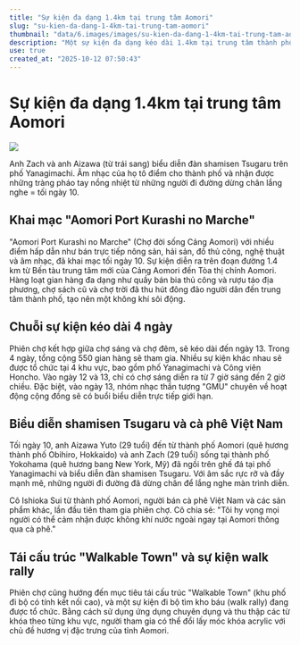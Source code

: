 ```yaml
---
title: "Sự kiện đa dạng 1.4km tại trung tâm Aomori"
slug: "su-kien-da-dang-1-4km-tai-trung-tam-aomori"
thumbnail: "data/6.images/images/su-kien-da-dang-1-4km-tai-trung-tam-aomori.webp"
description: "Một sự kiện đa dạng kéo dài 1.4km tại trung tâm thành phố Aomori với các gian hàng nông sản thủ công nghệ thuật và âm nhạc thu hút đông đảo người dân và có sự góp mặt của cà phê Việt Nam."
use: true
created_at: "2025-10-12 07:50:43"
---
```


# Sự kiện đa dạng 1.4km tại trung tâm Aomori

![](/images/20251011-00000005-webtoo-000-1-view.webp)

Anh Zach và anh Aizawa (từ trái sang) biểu diễn đàn shamisen Tsugaru trên phố Yanagimachi. Âm nhạc của họ tô điểm cho thành phố và nhận được những tràng pháo tay nồng nhiệt từ những người đi đường dừng chân lắng nghe = tối ngày 10.

## Khai mạc "Aomori Port Kurashi no Marche"

"Aomori Port Kurashi no Marche" (Chợ đời sống Cảng Aomori) với nhiều điểm hấp dẫn như bán trực tiếp nông sản, hải sản, đồ thủ công, nghệ thuật và âm nhạc, đã khai mạc tối ngày 10. Sự kiện diễn ra trên đoạn đường 1.4 km từ Bến tàu trung tâm mới của Cảng Aomori đến Tòa thị chính Aomori. Hàng loạt gian hàng đa dạng như quầy bán bia thủ công và rượu táo địa phương, chợ sách cũ và chợ trời đã thu hút đông đảo người dân đến trung tâm thành phố, tạo nên một không khí sôi động.

## Chuỗi sự kiện kéo dài 4 ngày

Phiên chợ kết hợp giữa chợ sáng và chợ đêm, sẽ kéo dài đến ngày 13. Trong 4 ngày, tổng cộng 550 gian hàng sẽ tham gia. Nhiều sự kiện khác nhau sẽ được tổ chức tại 4 khu vực, bao gồm phố Yanagimachi và Công viên Honcho. Vào ngày 12 và 13, chỉ có chợ sáng diễn ra từ 7 giờ sáng đến 2 giờ chiều. Đặc biệt, vào ngày 13, nhóm nhạc thần tượng "GMU" chuyên về hoạt động cộng đồng sẽ có buổi biểu diễn trực tiếp giới hạn.

## Biểu diễn shamisen Tsugaru và cà phê Việt Nam

Tối ngày 10, anh Aizawa Yuto (29 tuổi) đến từ thành phố Aomori (quê hương thành phố Obihiro, Hokkaido) và anh Zach (29 tuổi) sống tại thành phố Yokohama (quê hương bang New York, Mỹ) đã ngồi trên ghế đá tại phố Yanagimachi và biểu diễn đàn shamisen Tsugaru. Với âm sắc rực rỡ và đầy mạnh mẽ, những người đi đường đã dừng chân để lắng nghe màn trình diễn.

Cô Ishioka Sui từ thành phố Aomori, người bán cà phê Việt Nam và các sản phẩm khác, lần đầu tiên tham gia phiên chợ. Cô chia sẻ: "Tôi hy vọng mọi người có thể cảm nhận được không khí nước ngoài ngay tại Aomori thông qua cà phê."

## Tái cấu trúc "Walkable Town" và sự kiện walk rally

Phiên chợ cũng hướng đến mục tiêu tái cấu trúc "Walkable Town" (khu phố đi bộ có tính kết nối cao), và một sự kiện đi bộ tìm kho báu (walk rally) đang được tổ chức. Bằng cách sử dụng ứng dụng chuyên dụng và thu thập các từ khóa theo từng khu vực, người tham gia có thể đổi lấy móc khóa acrylic với chủ đề hương vị đặc trưng của tỉnh Aomori.